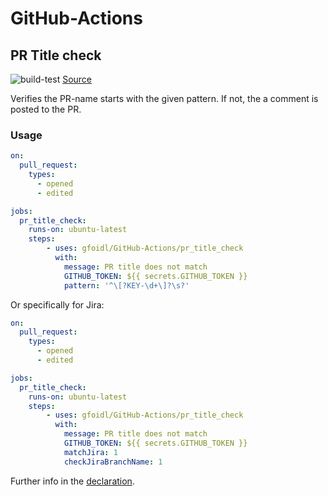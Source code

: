 # GitHub-Actions

## PR Title check

![build-test](https://github.com/gfoidl/GitHub-Actions/workflows/pr_title_check/badge.svg) 
[Source](./pr_title_check/)

Verifies the PR-name starts with the given pattern. If not, the a comment is posted to the PR.

### Usage

```yml
on:
  pull_request:
    types:
      - opened
      - edited

jobs:
  pr_title_check:
    runs-on: ubuntu-latest
    steps:
        - uses: gfoidl/GitHub-Actions/pr_title_check
          with:
            message: PR title does not match
            GITHUB_TOKEN: ${{ secrets.GITHUB_TOKEN }}
            pattern: '^\[?KEY-\d+\]?\s?'
```

Or specifically for Jira:

```yml
on:
  pull_request:
    types:
      - opened
      - edited

jobs:
  pr_title_check:
    runs-on: ubuntu-latest
    steps:
        - uses: gfoidl/GitHub-Actions/pr_title_check
          with:
            message: PR title does not match
            GITHUB_TOKEN: ${{ secrets.GITHUB_TOKEN }}
            matchJira: 1
            checkJiraBranchName: 1
```

Further info in the [declaration](./pr_title_check/action.yml).

